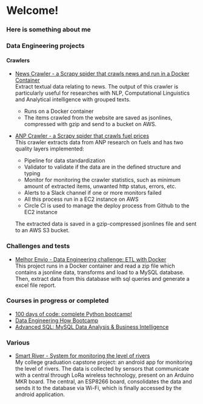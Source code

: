 <!--
**icapetti/icapetti** is a ✨ _special_ ✨ repository because its `README.md` (this file) appears on your GitHub profile.

Here are some ideas to get you started:

- 🔭 I’m currently working on ...
- 🌱 I’m currently learning ...
- 📫 How to reach me: ...
- 😄 Pronouns: ...
- ⚡ Fun fact: ...
-->

# Welcome!
### Here is something about me

### Data Engineering projects
#### Crawlers
- [News Crawler - a Scrapy spider that crawls news and run in a Docker Container](https://github.com/icapetti/news-crawler)
<br>Extract textual data relating to news. The output of this crawler is particularly useful for researches with NLP, Computational Linguistics and Analytical intelligence with grouped texts. 
  - Runs on a Docker container
  - The items crawled from the website are saved as jsonlines, compressed with gzip and send to a bucket on AWS.

- [ANP Crawler - a Scrapy spider that crawls fuel prices](https://github.com/icapetti/anp-crawler)
<br>This crawler extracts data from ANP research on fuels and has two quality layers implemented: 
  - Pipeline for data standardization
  - Validator to validate if the data are in the defined structure and typing
  - Monitor for monitoring the crawler statistics, such as minimum amount of extracted items, unwanted http status, errors, etc.
  - Alerts to a Slack channel if one or more monitors failed
  - All this process run in a EC2 instance on AWS
  - Circle CI is used to manage the deploy process from Github to the EC2 instance
    
  The extracted data is saved in a gzip-compressed jsonlines file and sent to an AWS S3 bucket.

### Challenges and tests
- [Melhor Envio - Data Engineering challenge: ETL with Docker](https://github.com/icapetti/challenge-melhor-envio)<br>
This project runs in a Docker container and read a zip file which contains a jsonline data, transforms and load to a MySQL database. 
Then, extract data from this database with sql queries and generate a excel file report.

### Courses in progress or completed
- [100 days of code: complete Python bootcamp!](https://github.com/icapetti/100-days-of-code-python-bootcamp)
- [Data Engineering How Bootcamp](https://github.com/icapetti/data-engineering-how-bootcamp)
- [Advanced SQL: MySQL Data Analysis & Business Intelligence](https://github.com/icapetti/advanced-mysql-for-analysis-and-bi)

### Various
- [Smart River - System for monitoring the level of rivers](https://github.com/icapetti/tcc_arduino)
<br>My college graduation capstone project: an android app for monitoring the level of rivers. 
The data is collected by sensors that communicate with a central through LoRa wireless technology, present on an Arduino MKR board. 
The central, an ESP8266 board, consolidates the data and sends it to the database via Wi-Fi, which is finally accessed by the android application.

